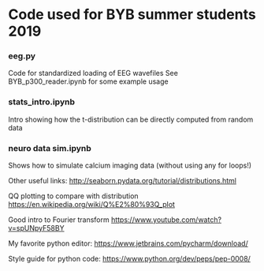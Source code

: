 # Code used for BYB summer students 2019

### eeg.py
Code for standardized loading of EEG wavefiles
See BYB_p300_reader.ipynb for some example usage

### stats_intro.ipynb
Intro showing how the t-distribution can be directly computed from random data

### neuro data sim.ipynb
Shows how to simulate calcium imaging data (without using any for loops!)

Other useful links:
http://seaborn.pydata.org/tutorial/distributions.html

QQ plotting to compare with distribution
https://en.wikipedia.org/wiki/Q%E2%80%93Q_plot

Good intro to Fourier transform
https://www.youtube.com/watch?v=spUNpyF58BY

My favorite python editor:
https://www.jetbrains.com/pycharm/download/

Style guide for python code:
https://www.python.org/dev/peps/pep-0008/


